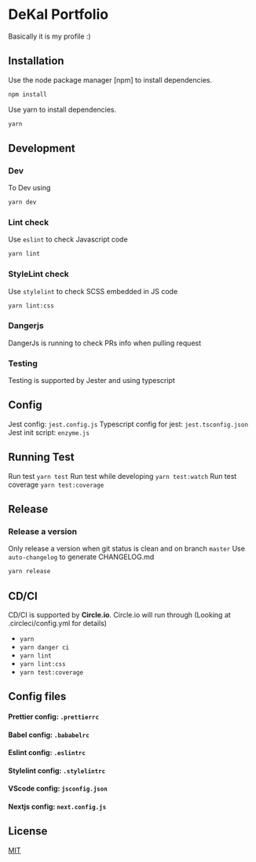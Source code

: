 # DeKal Portfolio






Basically it is my profile :)

## Installation

Use the node package manager [npm] to install dependencies.

```bash
npm install
```
Use yarn to install dependencies.
```bash
yarn
```

## Development
### Dev
To Dev using
```bash
yarn dev
```
### Lint check
Use `eslint` to check Javascript code
```bash
yarn lint
```
### StyleLint check
Use `stylelint` to check SCSS embedded in JS code
```bash
yarn lint:css
```
### Dangerjs
DangerJs is running to check PRs info when pulling request

### Testing
Testing is supported by Jester and using typescript
## Config
Jest config: `jest.config.js`
Typescript config for jest: `jest.tsconfig.json`
Jest init script: `enzyme.js`
## Running Test
Run test `yarn test`
Run test while developing `yarn test:watch`
Run test coverage `yarn test:coverage`

## Release
### Release a version
Only release a version when git status is clean and on branch `master`
Use `auto-changelog` to generate CHANGELOG.md
```bash
yarn release
```

## CD/CI
CD/CI is supported by **Circle.io**.
Circle.io will run through (Looking at .circleci/config.yml for details)
- `yarn`
- `yarn danger ci`
- `yarn lint`
- `yarn lint:css`
- `yarn test:coverage`

## Config files
#### Prettier config: `.prettierrc`
#### Babel config: `.bababelrc`
#### Eslint config: `.eslintrc`
#### Stylelint config: `.stylelintrc`
#### VScode config: `jsconfig.json`
#### Nextjs config: `next.config.js`

## License
[MIT](https://choosealicense.com/licenses/mit/)
